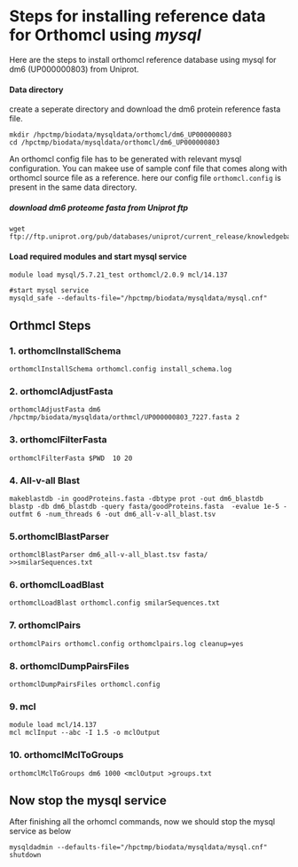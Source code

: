 # Steps for installing reference data for Orthomcl using _mysql_

Here are the steps to install orthomcl reference database using mysql for dm6 (UP000000803) from Uniprot.

#### Data directory

create a seperate directory and download the dm6 protein reference fasta file.

```
mkdir /hpctmp/biodata/mysqldata/orthomcl/dm6_UP000000803
cd /hpctmp/biodata/mysqldata/orthomcl/dm6_UP000000803
```
An orthomcl config file has to be generated with relevant mysql configuration. You can makee use of sample conf file that comes along with orthomcl source file as a reference. here our config file `orthomcl.config` is present in the same data directory.

##### download dm6 proteome fasta from Uniprot ftp

```
wget ftp://ftp.uniprot.org/pub/databases/uniprot/current_release/knowledgebase/reference_proteomes/Eukaryota/UP000000803_7227.fasta.gz

```
#### Load required modules and start mysql service

```
module load mysql/5.7.21_test orthomcl/2.0.9 mcl/14.137

#start mysql service
mysqld_safe --defaults-file="/hpctmp/biodata/mysqldata/mysql.cnf"

```

## Orthmcl Steps

### 1. orthomclInstallSchema
`orthomclInstallSchema orthomcl.config install_schema.log`
### 2. orthomclAdjustFasta
`orthomclAdjustFasta dm6 /hpctmp/biodata/mysqldata/orthmcl/UP000000803_7227.fasta 2`
### 3. orthomclFilterFasta
`orthomclFilterFasta $PWD  10 20`
### 4. All-v-all Blast
```
makeblastdb -in goodProteins.fasta -dbtype prot -out dm6_blastdb
blastp -db dm6_blastdb -query fasta/goodProteins.fasta  -evalue 1e-5 -outfmt 6 -num_threads 6 -out dm6_all-v-all_blast.tsv

```
### 5.orthomclBlastParser
`orthomclBlastParser dm6_all-v-all_blast.tsv fasta/ >>smilarSequences.txt`
### 6. orthomclLoadBlast
`orthomclLoadBlast orthomcl.config smilarSequences.txt`
### 7. orthomclPairs
`orthomclPairs orthomcl.config orthomclpairs.log cleanup=yes`
### 8. orthomclDumpPairsFiles
`orthomclDumpPairsFiles orthomcl.config`
### 9. mcl
```
module load mcl/14.137
mcl mclInput --abc -I 1.5 -o mclOutput
```
### 10. orthomclMclToGroups
`orthomclMclToGroups dm6 1000 <mclOutput >groups.txt`


## Now stop the mysql service 

After finishing all the orhomcl commands, now we should stop the mysql service as below

`mysqldadmin --defaults-file="/hpctmp/biodata/mysqldata/mysql.cnf" shutdown`